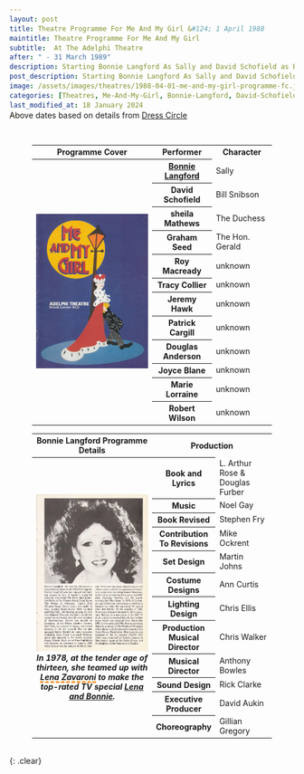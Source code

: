```yaml
---
layout: post
title: Theatre Programme For Me And My Girl &#124; 1 April 1988
maintitle: Theatre Programme For Me And My Girl
subtitle:  At The Adelphi Theatre
after: " - 31 March 1989"
description: Starting Bonnie Langford As Sally and David Schofield as Bill Snibson.
post_description: Starting Bonnie Langford As Sally and David Schofield as Bill Snibson.
image: /assets/images/theatres/1988-04-01-me-and-my-girl-programme-fc.jpg
categories: [Theatres, Me-And-My-Girl, Bonnie-Langford, David-Schofield, OnThisDay1April]
last_modified_at: 18 January 2024
---
```


<p class="post-meta adjust">Above dates based on details from <a class="external-link" href="https://www.dresscircle.co.uk/shows/me-and-my-girl/adelphi-theatre-london#:~:text=Bonnie%20Langford,31/03/89">Dress Circle</a></p>

<figure class="fig3">
<table>
<tr id="infobox1"><th>Programme Cover</th><th>Performer</th><th>Character</th></tr>
<tr>
<th rowspan="13" class="top" style="width:50%;"><a href="/assets/images/theatres/1988-04-01-me-and-my-girl-programme-fc.jpg"><img src="/assets/images/theatres/1988-04-01-me-and-my-girl-programme-fc.jpg" class="full-width zoom-in" /></a></th>
</tr>
<tr><th style="width:25%;"><a href="#infobox2">Bonnie Langford</a></th> <td>Sally</td></tr>
<tr><th>David Schofield</th><td>Bill Snibson</td></tr>
<tr><th>sheila Mathews</th><td>The Duchess</td></tr>
<tr><th>Graham Seed</th><td>The Hon. Gerald</td></tr>
<tr><th>Roy Macready</th><td>unknown</td></tr>
<tr><th>Tracy Collier</th><td>unknown</td></tr>
<tr><th>Jeremy Hawk</th><td>unknown</td></tr>
<tr><th>Patrick Cargill</th><td>unknown</td></tr>
<tr><th>Douglas Anderson</th><td>unknown</td></tr>
<tr><th>Joyce Blane</th><td>unknown</td></tr>
<tr><th>Marie Lorraine</th><td>unknown</td></tr>
<tr><th>Robert Wilson</th><td>unknown</td></tr>
</table>
</figure>

<figure class="fig3">
<table>
<tr id="infobox2"><th>Bonnie Langford Programme Details</th><th colspan="2">Production</th></tr>
<tr>
<th rowspan="13" class="top" style="width:50%;"><a href="/assets/images/theatres/1988-04-01-me-and-my-girl-programme-bl.jpg"><img src="/assets/images/theatres/1988-04-01-me-and-my-girl-programme-bl.jpg" class="full-width zoom-in" /></a><cite>In 1978, at the tender age of thirteen, she teamed up with  <span style="text-decoration: underline dashed darkorange 3px;">Lena Zavaroni</span> to make the top-rated TV special <a href="/1978-03-26-lena-and-bonnie/">Lena and Bonnie</a>.</cite></th>
</tr>
<tr><th style="width:25%;">Book and Lyrics</th> <td>L. Arthur Rose & Douglas Furber</td></tr>
<tr><th>Music</th><td>Noel Gay</td></tr>
<tr><th>Book Revised</th><td>Stephen Fry</td></tr>
<tr><th>Contribution To Revisions</th><td>Mike Ockrent</td></tr>
<tr><th>Set Design</th><td>Martin Johns</td></tr>
<tr><th>Costume Designs</th><td>Ann Curtis</td></tr>
<tr><th>Lighting Design</th><td>Chris Ellis</td></tr>
<tr><th>Production Musical Director</th><td>Chris Walker</td></tr>
<tr><th>Musical Director</th><td>Anthony Bowles</td></tr>
<tr><th>Sound Design</th><td>Rick Clarke</td></tr>
<tr><th>Executive Producer</th><td>David Aukin</td></tr>
<tr><th>Choreography</th><td>Gillian Gregory</td></tr>
</table>
</figure>

<br />{: .clear}

<style>
.adjust {position:relative; top:-30px;}
#infobox2 {scroll-margin-top: -3px;}
</style>

